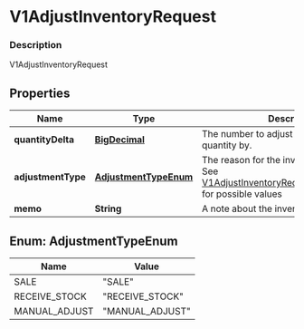
# V1AdjustInventoryRequest

### Description

V1AdjustInventoryRequest

## Properties
Name | Type | Description | Notes
------------ | ------------- | ------------- | -------------
**quantityDelta** | [**BigDecimal**](BigDecimal.md) | The number to adjust the variation&#39;s quantity by. |  [optional]
**adjustmentType** | [**AdjustmentTypeEnum**](#AdjustmentTypeEnum) | The reason for the inventory adjustment. See [V1AdjustInventoryRequestAdjustmentType](#type-v1adjustinventoryrequestadjustmenttype) for possible values |  [optional]
**memo** | **String** | A note about the inventory adjustment. |  [optional]


<a name="AdjustmentTypeEnum"></a>
## Enum: AdjustmentTypeEnum
Name | Value
---- | -----
SALE | &quot;SALE&quot;
RECEIVE_STOCK | &quot;RECEIVE_STOCK&quot;
MANUAL_ADJUST | &quot;MANUAL_ADJUST&quot;



